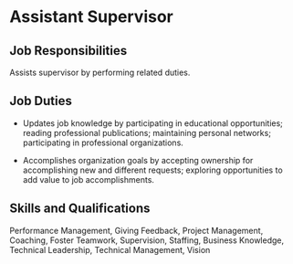 # Assistant Supervisor

## Job Responsibilities

Assists supervisor by performing related duties.

## Job Duties

* Updates job knowledge by participating in educational opportunities; reading professional publications; maintaining personal networks; participating in professional organizations.

* Accomplishes organization goals by accepting ownership for accomplishing new and different requests; exploring opportunities to add value to job accomplishments.

## Skills and Qualifications

Performance Management, Giving Feedback, Project Management, Coaching, Foster Teamwork, Supervision, Staffing, Business Knowledge, Technical Leadership, Technical Management, Vision

